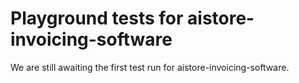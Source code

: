 # Playground tests for aistore-invoicing-software
We are still awaiting the first test run for aistore-invoicing-software.
